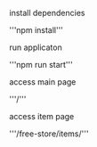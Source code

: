 install dependencies

'''npm install'''

run applicaton

'''npm run start'''

access main page

'''/'''

access item page

'''/free-store/items/'''
